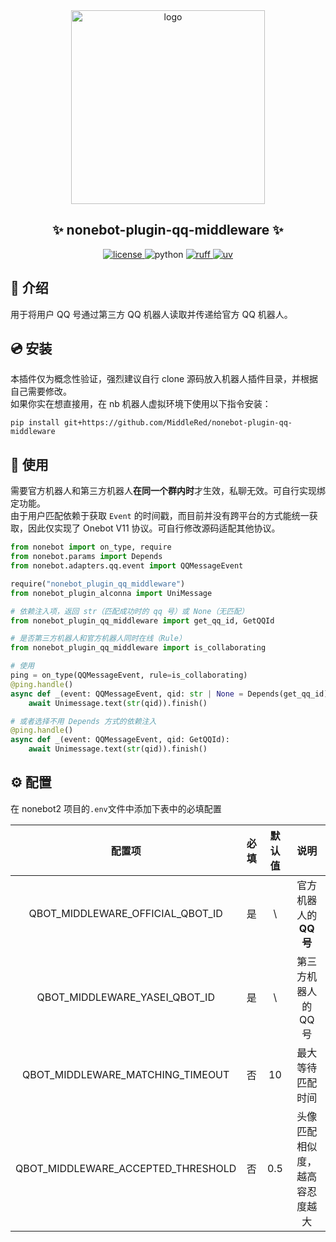 <div align="center">
    <a href="https://v2.nonebot.dev/store">
    <img src="https://raw.githubusercontent.com/fllesser/nonebot-plugin-template/refs/heads/resource/.docs/NoneBotPlugin.svg" width="310" alt="logo"></a>

## ✨ nonebot-plugin-qq-middleware ✨

<a href="./LICENSE">
    <img src="https://img.shields.io/github/license/MiddleRed/nonebot-plugin-qq-middleware.svg" alt="license">
</a>
<img src="https://img.shields.io/badge/python-3.10+-blue.svg" alt="python">
<a href="https://github.com/astral-sh/ruff">
    <img src="https://img.shields.io/endpoint?url=https://raw.githubusercontent.com/charliermarsh/ruff/main/assets/badge/v2.json" alt="ruff">
</a>
<a href="https://github.com/astral-sh/uv">
    <img src="https://img.shields.io/endpoint?url=https://raw.githubusercontent.com/astral-sh/uv/main/assets/badge/v0.json" alt="uv">
</a>
</div>

## 📖 介绍

用于将用户 QQ 号通过第三方 QQ 机器人读取并传递给官方 QQ 机器人。

## 💿 安装
本插件仅为概念性验证，强烈建议自行 clone 源码放入机器人插件目录，并根据自己需要修改。  
如果你实在想直接用，在 nb 机器人虚拟环境下使用以下指令安装：
```
pip install git+https://github.com/MiddleRed/nonebot-plugin-qq-middleware
```

## 🎉 使用
需要官方机器人和第三方机器人**在同一个群内时**才生效，私聊无效。可自行实现绑定功能。  
由于用户匹配依赖于获取 `Event` 的时间戳，而目前并没有跨平台的方式能统一获取，因此仅实现了 Onebot V11 协议。可自行修改源码适配其他协议。
```python
from nonebot import on_type, require
from nonebot.params import Depends
from nonebot.adapters.qq.event import QQMessageEvent

require("nonebot_plugin_qq_middleware")
from nonebot_plugin_alconna import UniMessage

# 依赖注入项，返回 str（匹配成功时的 qq 号）或 None（无匹配）
from nonebot_plugin_qq_middleware import get_qq_id, GetQQId 

# 是否第三方机器人和官方机器人同时在线（Rule）
from nonebot_plugin_qq_middleware import is_collaborating

# 使用
ping = on_type(QQMessageEvent, rule=is_collaborating)
@ping.handle()
async def _(event: QQMessageEvent, qid: str | None = Depends(get_qq_id)):
    await Unimessage.text(str(qid)).finish()

# 或者选择不用 Depends 方式的依赖注入
@ping.handle()
async def _(event: QQMessageEvent, qid: GetQQId):
    await Unimessage.text(str(qid)).finish()
```

## ⚙️ 配置

在 nonebot2 项目的`.env`文件中添加下表中的必填配置

| 配置项  | 必填  | 默认值 |   说明   |
| :-----: | :---: | :----: | :------: |
| QBOT_MIDDLEWARE_OFFICIAL_QBOT_ID   |  是   |   \   | 官方机器人的 **QQ 号** |
| QBOT_MIDDLEWARE_YASEI_QBOT_ID      |  是   |   \   | 第三方机器人的 QQ 号 |
| QBOT_MIDDLEWARE_MATCHING_TIMEOUT   |  否   |   10  | 最大等待匹配时间 |
| QBOT_MIDDLEWARE_ACCEPTED_THRESHOLD |  否   |  0.5  | 头像匹配相似度，越高容忍度越大|
